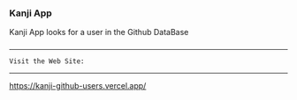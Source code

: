 ### Kanji App

Kanji App looks for a user in the Github DataBase

###

---

    Visit the Web Site:

---

https://kanji-github-users.vercel.app/
